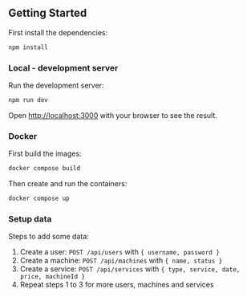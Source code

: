 ## Getting Started

First install the dependencies:

```bash
npm install
```

### Local - development server

Run the development server:

```bash
npm run dev
```

Open [http://localhost:3000](http://localhost:3000) with your browser to see the result.

### Docker

First build the images:

```bash
docker compose build
```

Then create and run the containers:

```bash
docker compose up
```

### Setup data

Steps to add some data:

1. Create a user: `POST /api/users` with `{ username, password }`
2. Create a machine: `POST /api/machines` with `{ name, status }`
3. Create a service: `POST /api/services` with `{ type, service, date, price, machineId }`
4. Repeat steps 1 to 3 for more users, machines and services
